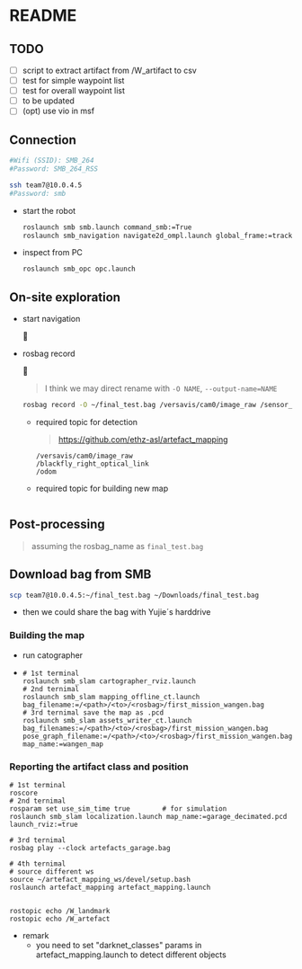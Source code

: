 # README

## TODO

- [ ] script to extract artifact from /W_artifact to csv
- [ ] test for simple waypoint list
- [ ] test for overall waypoint list
- [ ] to be updated
- [ ] (opt) use vio in msf

## Connection

```sh
#Wifi (SSID): SMB_264
#Password: SMB_264_RSS

ssh team7@10.0.4.5
#Password: smb
```

- start the robot

  ```sh
  roslaunch smb smb.launch command_smb:=True
  roslaunch smb_navigation navigate2d_ompl.launch global_frame:=tracking_camera_odom robot_base_frame:=base_link
  ```

- inspect from PC

  ```sh
  roslaunch smb_opc opc.launch
  ```

## On-site exploration

- start navigation

  :construction:

- rosbag record

  :construction:

  > I think we may direct rename with `-O NAME`, `--output-name=NAME`

  ```sh
  rosbag record -O ~/final_test.bag /versavis/cam0/image_raw /sensor_tf_frame /odom <need add topics after>
  ```

  - required topic for detection

    > https://github.com/ethz-asl/artefact_mapping

    ```
    /versavis/cam0/image_raw
    /blackfly_right_optical_link
    /odom
    ```

  - required topic for building new map

    ```
    
    ```

## Post-processing

> assuming the rosbag_name as `final_test.bag`

## Download bag from SMB

```sh
scp team7@10.0.4.5:~/final_test.bag ~/Downloads/final_test.bag
```

- then we could share the bag with Yujie´s harddrive

### Building the map

- run catographer

- ```
  # 1st terminal
  roslaunch smb_slam cartographer_rviz.launch
  # 2nd ternimal
  roslaunch smb_slam mapping_offline_ct.launch bag_filename:=/<path>/<to>/<rosbag>/first_mission_wangen.bag
  # 3rd ternimal save the map as .pcd
  roslaunch smb_slam assets_writer_ct.launch bag_filenames:=/<path>/<to>/<rosbag>/first_mission_wangen.bag pose_graph_filename:=/<path>/<to>/<rosbag>/first_mission_wangen.bag.pbstream map_name:=wangen_map
  ```

  

### Reporting the artifact class and position

```
# 1st terminal
roscore
# 2nd ternimal
rosparam set use_sim_time true        # for simulation
roslaunch smb_slam localization.launch map_name:=garage_decimated.pcd launch_rviz:=true

# 3rd ternimal
rosbag play --clock artefacts_garage.bag

# 4th ternimal
# source different ws
source ~/artefact_mapping_ws/devel/setup.bash
roslaunch artefact_mapping artefact_mapping.launch


rostopic echo /W_landmark
rostopic echo /W_artefact
```

- remark
  - you need to set "darknet_classes" params in artefact_mapping.launch to detect different objects